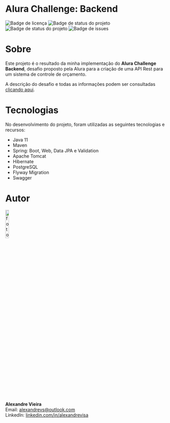 # Alura Challenge: Backend
![Badge de licença](https://img.shields.io/github/license/vieira-alexandre/alura-challenge-backend)
![Badge de status do projeto](http://img.shields.io/static/v1?label=status&message=em%20construção&color=orange)
![Badge de status do projeto](http://img.shields.io/static/v1?label=release%20date&message=janeiro%202022&color=informational)
![Badge de issues](https://img.shields.io/github/issues/vieira-alexandre/alura-challenge-backend)

# Sobre

Este projeto é o resultado da minha implementação do __Alura Challenge Backend__,
desafio proposto pela Alura para a criação de uma API Rest para um sistema de controle de orçamento.

A descrição do desafio e todas as informações podem ser consultadas [clicando aqui](https://www.alura.com.br/challenges/back-end-2/semana-01-api-rest).

# Tecnologias
No desenvolvimento do projeto, foram utilizadas as seguintes tecnologias e recursos:
 - Java 11
 - Maven
 - Spring: Boot, Web, Data JPA e Validation
 - Apache Tomcat
 - Hibernate
 - PostgreSQL
 - Flyway Migration
 - Swagger


# Autor

<img src="https://avatars.githubusercontent.com/u/11696437?s=400&u=020827769ab86c58a5149864b359a15e4a2d47b8&v=4"  alt="foto de perfil" width="15%">

<p>
<span><b>Alexandre Vieira</b></span><br>
Email: <a href="mailto:alexandrevs@outlook.com" target="_blank">alexandrevs@outlook.com</a><br>
LinkedIn: <a href="https://www.linkedin.com/in/alexandrevisa" target="_blank">linkedin.com/in/alexandrevisa</a>
</p>
